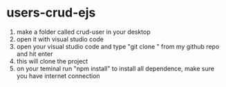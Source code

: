 # users-crud-ejs




1. make a folder called crud-user in your desktop
2. open it with visual studio code
3. open your visual studio code and type "git clone <url>" from my github repo and hit enter
4. this will clone the project
5. on your teminal run "npm install" to install all dependence, make sure you have internet connection
